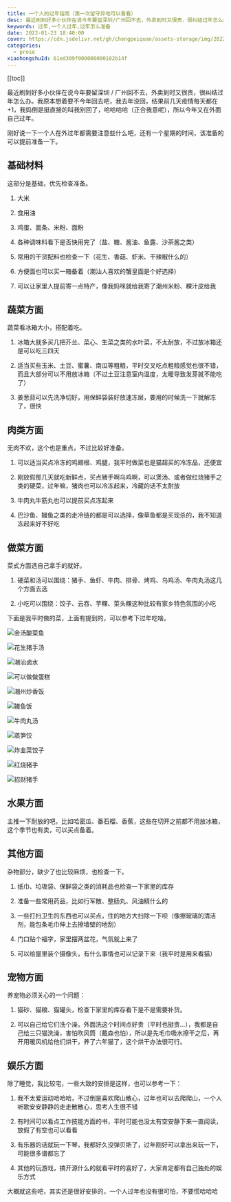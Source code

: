 ```yaml
---
title: 一个人的过年指南（第一次留守异地可以看看）
desc: 最近刷到好多小伙伴在说今年要留深圳/广州回不去，外卖到时又很贵，很纠结过年怎么办。我原本想着要不今年回去吧，我去年没回，结果前几天疫情每天都在+1，我妈倒是挺直接的叫我别回了，哈哈哈哈（正合我意呢），所以今年又在外面自己过年。
keywords: 过年,一个人过年,过年怎么准备
date: 2022-01-23 18:40:00
cover: https://cdn.jsdelivr.net/gh/chengpeiquan/assets-storage/img/2022/01/20220123233134.jpg
categories:
  - prose
xiaohongshuId: 61ed309f000000000102b14f
---
```


[[toc]]

最近刷到好多小伙伴在说今年要留深圳 / 广州回不去，外卖到时又很贵，很纠结过年怎么办。我原本想着要不今年回去吧，我去年没回，结果前几天疫情每天都在+1，我妈倒是挺直接的叫我别回了，哈哈哈哈（正合我意呢），所以今年又在外面自己过年。

刚好说一下一个人在外过年都需要注意些什么吧，还有一个星期的时间，该准备的可以提前准备一下。

## 基础材料

这部分是基础，优先检查准备。

1. 大米

2. 食用油

3. 鸡蛋、面条、米粉、面粉

4. 各种调味料看下是否快用完了（盐、糖、酱油、鱼露、沙茶酱之类）

5. 常用的干货配料也检查一下（花生、香菇、虾米、干辣椒什么的）

6. 方便面也可以买一箱备着（潮汕人喜欢的蟹皇面是个好选择）

7. 可以让家里人提前寄一点特产，像我妈咪就给我寄了潮州米粉、粿汁皮给我

## 蔬菜方面

蔬菜看冰箱大小，搭配着吃。

1. 冰箱大就多买几把芥兰、菜心、生菜之类的水叶菜，不太耐放，不过放冰箱还是可以吃三四天

2. 适当买些玉米、土豆、蜜薯、南瓜等粗粮，平时交叉吃点粗粮感觉也很不错，而且大部分可以不用放冰箱（不过土豆注意室内温度，太暖导致发芽就不能吃了）

3. 姜葱蒜可以先洗净切好，用保鲜袋装好放速冻层，要用的时候洗一下就解冻了，很快

## 肉类方面

无肉不欢，这个也是重点，不过比较好准备。

1. 可以适当买点冷冻的鸡翅根、鸡腿，我平时做菜也是猫超买的冷冻品，还便宜

2. 刚放假那几天就吃新鲜点，买点猪手啊乌鸡啊，可以煲汤、或者做红烧猪手之类的硬菜，过年嘛，猪肉也可以冷冻起来，冷藏的话不太耐放

3. 牛肉丸牛筋丸也可以提前买点冻起来

4. 巴沙鱼、鳗鱼之类的走冷链的都是可以选择，像草鱼都是买现杀的，我不知道冻起来好不好吃

## 做菜方面

菜式方面选自己拿手的就好。

1. 硬菜和汤可以围绕：猪手、鱼虾、牛肉、排骨、烤鸡、乌鸡汤、牛肉丸汤这几个方面去选

2. 小吃可以围绕：饺子、云吞、芋粿、菜头粿这种比较有家乡特色氛围的小吃

下面是我平时做的菜，上面有提到的，可以参考下过年吃啥。

![金汤酸菜鱼](https://cdn.jsdelivr.net/gh/chengpeiquan/assets-storage/img/2022/01/20220123233546.jpg)

![花生猪手汤](https://cdn.jsdelivr.net/gh/chengpeiquan/assets-storage/img/2022/01/20220123233542.jpg)

![潮汕卤水](https://cdn.jsdelivr.net/gh/chengpeiquan/assets-storage/img/2022/01/20220123233543.jpg)

![可以做做蛋糕](https://cdn.jsdelivr.net/gh/chengpeiquan/assets-storage/img/2022/01/20220123233545.jpg)

![潮州炒香饭](https://cdn.jsdelivr.net/gh/chengpeiquan/assets-storage/img/2022/01/20220123233544.jpg)

![鳗鱼饭](https://cdn.jsdelivr.net/gh/chengpeiquan/assets-storage/img/2022/01/20220123233547.jpg)

![牛肉丸汤](https://cdn.jsdelivr.net/gh/chengpeiquan/assets-storage/img/2022/01/20220123233549.jpg)

![蒸笋饺](https://cdn.jsdelivr.net/gh/chengpeiquan/assets-storage/img/2022/01/20220123233551.jpg)

![炸韭菜饺子](https://cdn.jsdelivr.net/gh/chengpeiquan/assets-storage/img/2022/01/20220123233550.jpg)

![红烧猪手](https://cdn.jsdelivr.net/gh/chengpeiquan/assets-storage/img/2022/01/20220123233552.jpg)

![招财猪手](https://cdn.jsdelivr.net/gh/chengpeiquan/assets-storage/img/2022/01/20220123233548.jpg)

## 水果方面

主推一下耐放的吧，比如哈密瓜、番石榴、香蕉，这些在切开之前都不用放冰箱，这个季节也有卖，可以买点备着。

## 其他方面

杂物部分，缺少了也比较麻烦，也检查一下。

1. 纸巾、垃圾袋、保鲜袋之类的消耗品也检查一下家里的库存

2. 准备一些常用药品，比如行军散、整肠丸、风油精什么的

3. 一些打扫卫生的东西也可以买点，住的地方大扫除一下呗（像擦玻璃的清洁剂，能包条毛巾伸上去擦墙壁的地刮）

4. 门口贴个福字，家里摆两盆花，气氛就上来了

5. 可以给屋里装个摄像头，有什么事情也可以记录下来（我平时是用来看猫）

## 宠物方面

养宠物必须关心的一个问题：

1. 猫砂、猫粮、猫罐头，检查下家里的库存看下是不是需要补货。

2. 可以自己给它们洗个澡，外面洗这个时间点好贵（平时也挺贵…），我都是自己给三只猫洗澡，害怕吹风筒（戴森也怕），所以是先毛巾吸水擦干之后，再开用暖风机给他们烘干，养了六年猫了，这个烘干办法很可行。

## 娱乐方面

除了睡觉，我比较宅，一些大致的安排是这样，也可以参考一下：

1. 我不太爱运动哈哈哈，不过倒是喜欢爬山散心，过年也可以去爬爬山，一个人听歌安安静静的走走散散心，思考人生很不错

2. 有时间可以看点工作技能方面的书，平时可能也没太有空安静下来一直阅读，放假了有空也可以看看

3. 有乐器的话就玩一下琴，我都好久没弹贝斯了，过年刚好可以拿出来玩一下，可能很多谱都忘了

4. 其他的玩游戏，搞开源什么的就看平时的喜好了，大家肯定都有自己独处的娱乐方式

大概就这些吧，其实还是很好安排的，一个人过年也没有很可怕，不要慌哈哈哈
